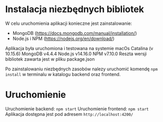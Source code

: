 # Instalacja niezbędnych bibliotek

W celu uruchomienia aplikacji konieczne jest zainstalowanie:
* MongoDB (https://docs.mongodb.com/manual/installation/)
* Node.js i NPM (https://nodejs.org/en/download/)

Aplikacja była uruchomiona i testowana na systemie macOs Catalina (v 10.15.6)
MongoDB v4.4.4
Node.js v14.16.0
NPM v7.10.0
Reszta wersji bibliotek zawarta jest w pliku package.json

Po zainstalowaniu niezbędnych zasobów nalezy uruchomić komendę `npm install` w terminalu w katalogu backend oraz frontend.

# Uruchomienie

Uruchomienie backend: `npm start`
Uruchomienie frontend: `npm start`
Aplikacja dostępna jest pod adresem `http://localhost:4200/`